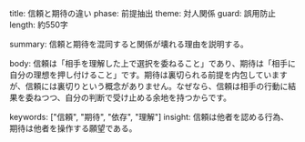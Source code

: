 title: 信頼と期待の違い
phase: 前提抽出
theme: 対人関係
guard: 誤用防止
length: 約550字

summary:
信頼と期待を混同すると関係が壊れる理由を説明する。

body:
信頼は「相手を理解した上で選択を委ねること」であり、期待は「相手に自分の理想を押し付けること」です。期待は裏切られる前提を内包していますが、信頼には裏切りという概念がありません。なぜなら、信頼は相手の行動に結果を委ねつつ、自分の判断で受け止める余地を持つからです。

keywords: ["信頼", "期待", "依存", "理解"]
insight:
信頼は他者を認める行為、期待は他者を操作する願望である。
